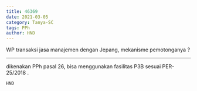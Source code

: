 ```yaml
---
title: 46369
date: 2021-03-05
category: Tanya-SC
tags: PPh
author: HND
---
```


WP transaksi jasa manajemen dengan Jepang, mekanisme pemotonganya ?

---

dikenakan PPh pasal 26, bisa menggunakan fasilitas P3B sesuai PER-25/2018 .

`HND`
